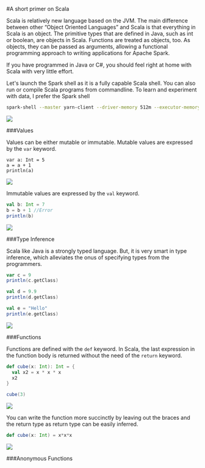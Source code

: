 #A short primer on Scala

Scala is relatively new language based on the JVM. The main difference between other “Object Oriented Languages” and Scala is that everything in Scala is an object. The primitive types that are defined in Java, such as int or boolean, are objects in Scala. Functions are treated as objects, too. As objects, they can be passed as arguments, allowing a functional programming approach to writing applications for Apache Spark.

If you have programmed in Java or C#, you should feel right at home with Scala with very little effort.

Let's launch the Spark shell as it is a fully capable Scala shell. You can also run or compile Scala programs from commandline. To learn and experiment with data, I prefer the Spark shell

```bash
spark-shell --master yarn-client --driver-memory 512m --executor-memory 512m
```

![](https://www.dropbox.com/s/d21chg1rsetlimq/Screenshot%202015-06-08%2013.20.55.png?dl=1)

###Values

Values can be either mutable or immutable. Mutable values are expressed by the `var` keyword.

```
var a: Int = 5
a = a + 1
println(a)
```
![](https://www.dropbox.com/s/89ly7aj7yg6ssdb/Screenshot%202015-06-08%2012.26.39.png?dl=1)

Immutable values are expressed by the `val` keyword.

```scala
val b: Int = 7
b = b + 1 //Error
println(b)
```
![](https://www.dropbox.com/s/48flcm9q1zlg165/Screenshot%202015-06-08%2012.29.13.png?dl=1)

###Type Inference

Scala like Java is a strongly typed language. But, it is very smart in type inference, which alleviates the onus of specifying types from the programmers.

```scala
var c = 9
println(c.getClass)

val d = 9.9
println(d.getClass)

val e = "Hello"
println(e.getClass)
```

![](https://www.dropbox.com/s/cdhlibeiu41c1ww/Screenshot%202015-06-08%2012.52.36.png?dl=1)

###Functions

Functions are defined with the `def` keyword. In Scala, the last expression in the function body is returned without the need of the `return` keyword.

```scala
def cube(x: Int): Int = {
  val x2 = x * x * x
  x2
}

cube(3)
```
![](https://www.dropbox.com/s/0w9xcwfe180ylom/Screenshot%202015-06-08%2013.24.04.png?dl=1)

You can write the function more succinctly by leaving out the braces and the return type as return type can be easily inferred.

```scala
def cube(x: Int) = x*x*x
```
![](https://www.dropbox.com/s/nh66ybashw7exqf/Screenshot%202015-06-08%2013.27.58.png?dl=1)

###Anonymous Functions
